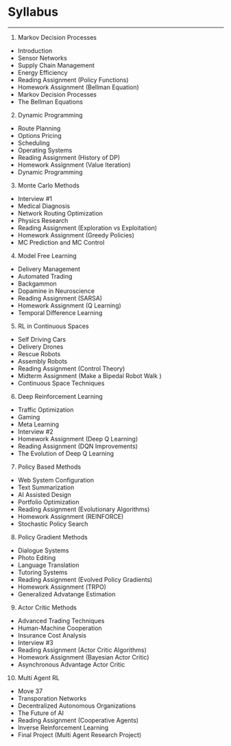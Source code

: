 # Syllabus

---

1. Markov Decision Processes

- Introduction
- Sensor Networks
- Supply Chain Management
- Energy Efficiency
- Reading Assignment (Policy Functions)
- Homework Assignment (Bellman Equation)
- Markov Decision Processes
- The Bellman Equations

2. Dynamic Programming

- Route Planning
- Options Pricing
- Scheduling
- Operating Systems
- Reading Assignment (History of DP)
- Homework Assignment (Value Iteration)
- Dynamic Programming

3. Monte Carlo Methods

- Interview #1
- Medical Diagnosis
- Network Routing Optimization
- Physics Research
- Reading Assignment (Exploration vs Exploitation)
- Homework Assignment (Greedy Policies)
- MC Prediction and MC Control

4. Model Free Learning

- Delivery Management
- Automated Trading
- Backgammon
- Dopamine in Neuroscience
- Reading Assignment (SARSA)
- Homework Assignment (Q Learning)
- Temporal Difference Learning

5. RL in Continuous Spaces

- Self Driving Cars
- Delivery Drones
- Rescue Robots
- Assembly Robots
- Reading Assignment (Control Theory)
- Midterm Assignment (Make a Bipedal Robot Walk )
- Continuous Space Techniques

6. Deep Reinforcement Learning

- Traffic Optimization
- Gaming
- Meta Learning
- Interview #2
- Homework Assignment (Deep Q Learning)
- Reading Assignment (DQN Improvements)
- The Evolution of Deep Q Learning

7. Policy Based Methods

- Web System Configuration
- Text Summarization
- AI Assisted Design
- Portfolio Optimization
- Reading Assignment (Evolutionary Algorithms)
- Homework Assignment (REINFORCE)
- Stochastic Policy Search

8. Policy Gradient Methods

- Dialogue Systems
- Photo Editing
- Language Translation
- Tutoring Systems
- Reading Assignment (Evolved Policy Gradients)
- Homework Assignment (TRPO)
- Generalized Advatange Estimation

9. Actor Critic Methods

- Advanced Trading Techniques
- Human-Machine Cooperation
- Insurance Cost Analysis
- Interview #3
- Reading Assignment (Actor Critic Algorithms)
- Homework Assignment (Bayesian Actor Critic)
- Asynchronous Advantage Actor Critic

10. Multi Agent RL

- Move 37
- Transporation Networks
- Decentralized Autonomous Organizations
- The Future of AI
- Reading Assignment (Cooperative Agents)
- Inverse Reinforcement Learning
- Final Project (Multi Agent Research Project)
